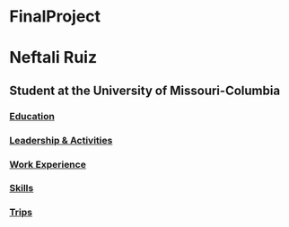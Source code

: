 # FinalProject
<!DOCTYPE html>
<html>
<body>

<h1>Neftali Ruiz</h1>
<h2>Student at the University of Missouri-Columbia</h2>
<h3><a href="Education.md">Education</a></h>
<h3><a href="Leadership & Activities.md">Leadership & Activities</a></h3>
<h3><a href="Work Experience">Work Experience</a></h3>
<h3><a href="Skills">Skills</a></h3>
<h3><a href="Trips">Trips</a></h3>


<p></p>

</body>
</html>
